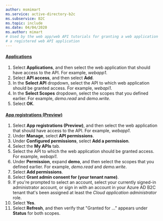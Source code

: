 ```yaml
---
author: msmimart
ms.service: active-directory-b2c
ms.subservice: B2C
ms.topic: include
ms.date: 04/04/2020
ms.author: mimart
# Used by the web app/web API tutorials for granting a web application access to
# a registered web API application
---
```

#### [Applications](#tab/applications/)

1. Select **Applications**, and then select the web application that should have access to the API. For example, *webapp1*.
1. Select **API access**, and then select **Add**.
1. In the **Select API** dropdown, select the API to which web application should be granted access. For example, *webapi1*.
1. In the **Select Scopes** dropdown, select the scopes that you defined earlier. For example, *demo.read* and *demo.write*.
1. Select **OK**.

#### [App registrations (Preview)](#tab/app-reg-preview/)

1. Select **App registrations (Preview)**, and then select the web application that should have access to the API. For example, *webapp1*.
1. Under **Manage**, select **API permissions**.
1. Under **Configured permissions**, select **Add a permission**.
1. Select the **My APIs** tab.
1. Select the API to which the web application should be granted access. For example, *webapi1*.
1. Under **Permission**, expand **demo**, and then select the scopes that you defined earlier. For example, *demo.read* and *demo.write*.
1. Select **Add permissions**.
1. Select **Grant admin consent for (your tenant name)**.
1. If you're prompted to select an account, select your currently signed-in administrator account, or sign in with an account in your Azure AD B2C tenant that's been assigned at least the *Cloud application administrator* role.
1. Select **Yes**.
1. Select **Refresh**, and then verify that "Granted for ..." appears under **Status** for both scopes.
